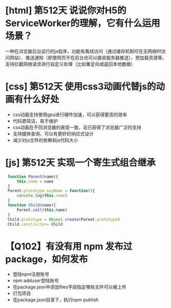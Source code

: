 # [html] 第512天 说说你对H5的ServiceWorker的理解，它有什么运用场景？

一种在浏览器后台运行的js程序，功能有离线访问（通过缓存机制可在无网络时访问网站）、推送通知（即使网页不在前台也可以接收服务器推送）、预加载资源等，支持拦截网络请求进行自定义处理（比如重定向或返回本地数据）

# [css] 第512天 使用css3动画代替js的动画有什么好处

- css动画支持使用gpu进行硬件加速，可以获得更高的效率
- 代码更简洁，易于维护
- css动画在不同浏览器的表现一致，且已获得了浏览器广泛的支持
- 支持媒体查询，可以有更好的响应式设计
- 减少对js文件的依赖和js代码大小

# [js] 第512天 实现一个寄生式组合继承

```javascript
 function Parent(name){
     this.name = name
 }
 Parent.prototype.sayName = function(){
     console.log(this.name)
 }
 function Child(name){
     Parent.call(this,name)
 }
 Child.prototype = Object.create(Parent.prototype)
 Child.constructor= Child
```

# 【Q102】有没有用 npm 发布过 package，如何发布

- 登陆npm注册账号
- npm adduser登陆账号
- 在package.json中添加files字段指定哪些文件可以被上传
- 打包项目
- 在package.json目录下，执行npm publish
